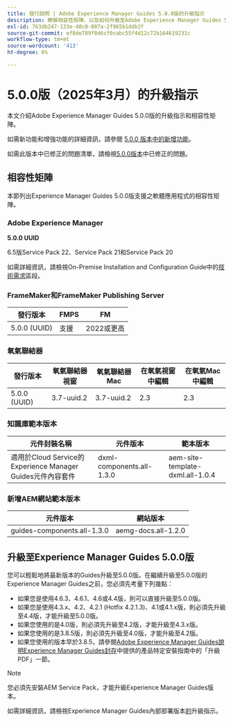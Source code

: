 ```yaml
---
title: 發行說明 | Adobe Experience Manager Guides 5.0.0版的升級指示
description: 瞭解相容性矩陣，以及如何升級至Adobe Experience Manager Guides 5.0.0版。
exl-id: 763db247-133e-40c0-807a-2f965b1ddb2f
source-git-commit: ef8de789f8d6cf0cabc55f4d12c72b164619231c
workflow-type: tm+mt
source-wordcount: '413'
ht-degree: 6%

---
```


# 5.0.0版（2025年3月）的升級指示

本文介紹Adobe Experience Manager Guides 5.0.0版的升級指示和相容性矩陣。

如需新功能和增強功能的詳細資訊，請參閱 [5.0.0 版本中的新增功能](../release-info/whats-new-5-0-0.md)。

如需此版本中已修正的問題清單，請檢視[5.0.0版本](../release-info/fixed-issues-5-0-0.md)中已修正的問題。

## 相容性矩陣

本節列出Experience Manager Guides 5.0.0版支援之軟體應用程式的相容性矩陣。

### Adobe Experience Manager

**5.0.0 UUID**

6.5版Service Pack 22、Service Pack 21和Service Pack 20

如需詳細資訊，請檢視On-Premise Installation and Configuration Guide中的[技術需求](../install-guide/download-install-technical-requirements.md)區段。

### FrameMaker和FrameMaker Publishing Server

| 發行版本 | FMPS | FM |
| --- | --- | --- |
| 5.0.0 (UUID) | 支援 | 2022或更高 |

### 氧氣聯結器

| 發行版本 | 氧氣聯結器視窗 | 氧氣聯結器Mac | 在氧氣視窗中編輯 | 在氧氣Mac中編輯 |
| --- | --- | --- |--- |--- |
| 5.0.0 (UUID) | 3.7-uuid.2 | 3.7-uuid.2 | 2.3 | 2.3 |

### 知識庫範本版本

| 元件封裝名稱 | 元件版本 | 範本版本 |
|---|---|---|
| 適用於Cloud Service的Experience Manager Guides元件內容套件 | dxml-components.all-1.3.0 | aem-site-template-dxml.all-1.0.4 |

### 新增AEM網站範本版本


| 元件版本 | 網站版本 |
|---|---|
| guides-components.all-1.3.0 | aemg-docs.all-1.2.0 |


## 升級至Experience Manager Guides 5.0.0版

您可以輕鬆地將最新版本的Guides升級至5.0.0版。在繼續升級至5.0.0版的Experience Manager Guides之前，您必須先考量下列幾點：

- 如果您是使用4.6.3、4.6.1、4.6或4.4版，則可以直接升級至5.0.0版。
- 如果您是使用4.3.x、4.2、4.2.1 (Hotfix 4.2.1.3)、4.1或4.1.x版，則必須先升級至4.4版，才能升級至5.0.0版。
- 如果您使用的是4.0版，則必須先升級至4.2版，才能升級至4.3.x版。
- 如果您使用的是3.8.5版，則必須先升級至4.0版，才能升級至4.2版。
- 如果您使用的版本早於3.8.5，請參閱[Adobe Experience Manager Guides說明Experience Manager Guides封存](https://helpx.adobe.com/xml-documentation-for-experience-manager/archive.html)中提供的產品特定安裝指南中的「升級PDF」一節。

>[!NOTE]
>
>您必須先安裝AEM Service Pack，才能升級Experience Manager Guides版本。

如需詳細資訊，請檢視Experience Manager Guides內部部署版本[的](../install-guide/upgrade-xml-documentation.md)升級指示。
